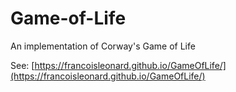 # Game-of-Life
An implementation of Corway's Game of Life

See: [https://francoisleonard.github.io/GameOfLife/](https://francoisleonard.github.io/GameOfLife/) 
